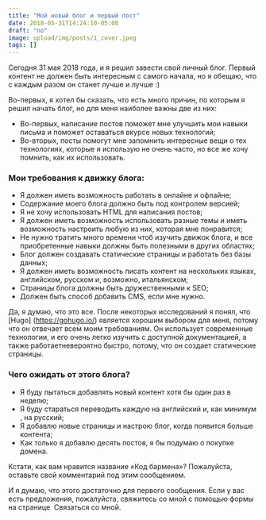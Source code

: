 ```yaml
---
title: "Мой новый блог и первый пост"
date: 2018-05-31T14:24:10-05:00
draft: "no"
image: upload/img/posts/1_cover.jpeg
tags: []
---
```


Сегодня 31 мая 2018 года, и я решил завести свой личный блог. Первый контент не должен быть интересным с самого начала, но я обещаю, что с каждым разом он станет лучше и лучше :)

Во-первых, я хотел бы сказать, что есть много причин, по которым я решил начать блог, но для меня наиболее важны две из них:

- Во-первых, написание постов поможет мне улучшить мои навыки письма и поможет оставаться вкурсе новых технологий;
- Во-вторых, посты помогут мне запомнить интересные вещи о тех технологиях, которые я использую не очень часто, но все же хочу помнить, как их использовать.

### Мои требования к движку блога:

- Я должен иметь возможность работать в онлайне и офлайне;
- Содержание моего блога должно быть под контролем версией;
- Я не хочу использовать HTML для написания постов;
- Я должен иметь возможность использовать разные темы и иметь возможность настроить любую из них, которая мне понравится;
- Не нужно тратить много времени чтоб изучить движок блога, и все приобретенные навыки должны быть полезными в других областях;
- Блог должен создавать статические страницы и работать без базы данных;
- Я должен иметь возможность писать контент на нескольких языках, английском, русском и, возможно, итальянском;
- Страницы блога должны быть дружественными к SEO;
- Должен быть способ добавить CMS, если мне нужно.

Да, я думаю, что это все. После некоторых исследований я понял, что [Hugo] (https://gohugo.io/) является хорошим выбором для меня, потому что он отвечает всем моим требованиям. Он использует современные технологии, и его очень легко изучить с доступной документацией, а также работаетневероятно быстро, потому, что он создает статические страницы.


### Чего ожидать от этого блога?

- Я буду пытаться добавлять новый контент хотя бы один раз в неделю;
- Я буду стараться переводить каждую на английский и, как минимум , на русский;
- Я добавлю новые страницы и настрою блог, когда появится больше контента;
- Как только я добавлю десять постов, я бы подумаю о покупке домена.

Кстати, как вам нравится название «Код бармена»? Пожалуйста, оставьте свой комментарий под этим сообщением.

И я думаю, что этого достаточно для первого сообщения. Если у вас есть предложения, пожалуйста, свяжитесь со мной с помощью формы на странице  Связаться со мной.
